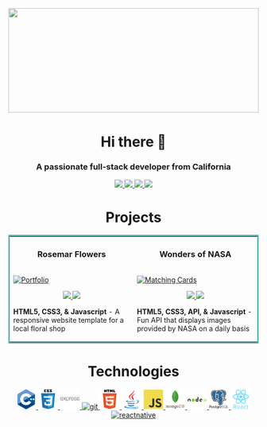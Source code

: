 <img src ="https://user-images.githubusercontent.com/109254463/215635089-69bd5dce-096c-48fa-bf99-6204b90b85d9.jpeg" height= 210px width = 100%>

<h1 align="center">Hi there 👋</h1>
<h3 align="center">A passionate full-stack developer from California</h3>

<!-- links -->
<p align="center">
  <a href="https://alexandershaw.netlify.app/" target="_blank">
    <img src="https://img.shields.io/static/v1?label=|&message=WEBSITE&color=23555f&style=plastic&logo=react&logo-color=white"/>
  </a>
  <a href="https://www.linkedin.com/in/alex-shaw15/" target="_blank">
    <img src="https://img.shields.io/static/v1?label=|&message=LINKED-IN&color=4a0d72&style=plastic&logo=linkedin&logo-color=white"/>
  </a>
  <a href="https://twitter.com/AlexOShaw" target="_blank">
    <img src="https://img.shields.io/static/v1?label=|&message=TWITTER&color=23555f&style=plastic&logo=twitter&logo-color=white"/>
  </a>
  <a href="https://angel.co/u/alexander-shaw-8" target="_blank">
      <img src="https://img.shields.io/static/v1?label=|&message=ANGEL-LIST&color=4a0d72&style=plastic&logo=angellist&logo-color=white"/>
  </a>
</p>

<!--table-->
<h1 align="center">Projects</h1>
<table bordercolor="#66b2b2">
  <tr>
    <td width="50%" valign="top">
      <h3 align="center">Rosemar Flowers</h3>
      <br />
        <a target="_blank" href="https://rosemarflowers.netlify.app/">
          <img src="Port gifs/rosemargif width="100%" alt="Portfolio"/>
        </a>
      <br />
        <p align="center">
  <a href="https://github.com/Aoshaw15/rosemarFlowers" target="_blank">
    <img src="https://img.shields.io/static/v1?label=|&message=REPO&color=23555f&style=plastic&logo=github&logo-color=white"/>
  </a>
  <a href="https://rosemarflowers.netlify.app/" target="_blank">
    <img src="https://img.shields.io/static/v1?label=|&message=WEBSITE&color=4a0d72&style=plastic&logo=wordpress&logo-color=white"/>
  </a>
      </p>
        <p><strong>HTML5, CSS3, & Javascript</strong> - A responsive website template for a local floral shop</p>
    </td>
    <td width="50%" valign="top">
      <h3 align="center">Wonders of NASA</h3>
        <br />
        <a target="_blank" href="https://wonders-of-nasa.netlify.app/">
          <img src="images/gif3.gif" width="100%" alt="Matching Cards"/>
        </a>
        <br />
        <p align="center">
          
  <a href="https://github.com/Aoshaw15/nasa" target="_blank">
    <img src="https://img.shields.io/static/v1?label=|&message=REPO&color=23555f&style=plastic&logo=github&logo-color=white"/>
  </a>
  <a href="https://wonders-of-nasa.netlify.app/" target="_blank">
    <img src="https://img.shields.io/static/v1?label=|&message=WEBSITE&color=4a0d72&style=plastic&logo=wordpress&logo-color=white"/>
  </a>
      </p>
        <p><strong>HTML5, CSS3, API, & Javascript</strong> - Fun API that displays images provided by NASA on a daily basis </p>
    </td>
  </tr>
</table>


<!--Skills-->

<h1 align="center">Technologies</h1>
<p align="center"> <a href="https://www.w3schools.com/cpp/" target="_blank" rel="noreferrer"> <img src="https://raw.githubusercontent.com/devicons/devicon/master/icons/cplusplus/cplusplus-original.svg" alt="cplusplus" width="40" height="40"/> </a> <a href="https://www.w3schools.com/css/" target="_blank" rel="noreferrer"> <img src="https://raw.githubusercontent.com/devicons/devicon/master/icons/css3/css3-original-wordmark.svg" alt="css3" width="40" height="40"/> </a> <a href="https://expressjs.com" target="_blank" rel="noreferrer"> <img src="https://raw.githubusercontent.com/devicons/devicon/master/icons/express/express-original-wordmark.svg" alt="express" width="40" height="40"/> </a> <a href="https://git-scm.com/" target="_blank" rel="noreferrer"> <img src="https://www.vectorlogo.zone/logos/git-scm/git-scm-icon.svg" alt="git" width="40" height="40"/> </a> <a href="https://www.w3.org/html/" target="_blank" rel="noreferrer"> <img src="https://raw.githubusercontent.com/devicons/devicon/master/icons/html5/html5-original-wordmark.svg" alt="html5" width="40" height="40"/> </a> <a href="https://www.java.com" target="_blank" rel="noreferrer"> <img src="https://raw.githubusercontent.com/devicons/devicon/master/icons/java/java-original.svg" alt="java" width="40" height="40"/> </a> <a href="https://developer.mozilla.org/en-US/docs/Web/JavaScript" target="_blank" rel="noreferrer"> <img src="https://raw.githubusercontent.com/devicons/devicon/master/icons/javascript/javascript-original.svg" alt="javascript" width="40" height="40"/> </a> <a href="https://www.mongodb.com/" target="_blank" rel="noreferrer"> <img src="https://raw.githubusercontent.com/devicons/devicon/master/icons/mongodb/mongodb-original-wordmark.svg" alt="mongodb" width="40" height="40"/> </a> <a href="https://nodejs.org" target="_blank" rel="noreferrer"> <img src="https://raw.githubusercontent.com/devicons/devicon/master/icons/nodejs/nodejs-original-wordmark.svg" alt="nodejs" width="40" height="40"/> </a> <a href="https://www.postgresql.org" target="_blank" rel="noreferrer"> <img src="https://raw.githubusercontent.com/devicons/devicon/master/icons/postgresql/postgresql-original-wordmark.svg" alt="postgresql" width="40" height="40"/> </a> <a href="https://reactjs.org/" target="_blank" rel="noreferrer"> <img src="https://raw.githubusercontent.com/devicons/devicon/master/icons/react/react-original-wordmark.svg" alt="react" width="40" height="40"/> </a> <a href="https://reactnative.dev/" target="_blank" rel="noreferrer"> <img src="https://reactnative.dev/img/header_logo.svg" alt="reactnative" width="40" height="40"/> </a> </p>


